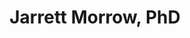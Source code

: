 ---
title: Jarrett Morrow, PhD
position: Postdoctoral Associate
layout: default
contact:
publications: 
image: /images/user-icon.svg
group: postdoc
year-start: 2012
year-end: 2014
---